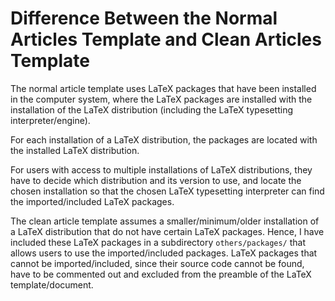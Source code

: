 #	Difference Between the Normal Articles Template and Clean Articles Template


The normal article template uses LaTeX packages that have been installed in the computer system, where the LaTeX packages are installed with the installation of the LaTeX distribution (including the LaTeX typesetting interpreter/engine).

For each installation of a LaTeX distribution, the packages are located with the installed LaTeX distribution.

For users with access to multiple installations of LaTeX distributions, they have to decide which distribution and its version to use, and locate the chosen installation so that the chosen LaTeX typesetting interpreter can find the imported/included LaTeX packages.

The clean article template assumes a smaller/minimum/older installation of a LaTeX distribution that do not have certain LaTeX packages. Hence, I have included these LaTeX packages in a subdirectory `others/packages/` that allows users to use the imported/included packages. LaTeX packages that cannot be imported/included, since their source code cannot be found, have to be commented out and excluded from the preamble of the LaTeX template/document.


























































































































































